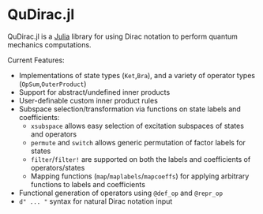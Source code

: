 # QuDirac.jl

QuDirac.jl is a [Julia](http://julialang.org/) library for using Dirac notation to perform 
quantum mechanics computations. 

Current Features:

- Implementations of state types (`Ket`,`Bra`), and a variety of operator types (`OpSum`,`OuterProduct`)
- Support for abstract/undefined inner products
- User-definable custom inner product rules
- Subspace selection/transformation via functions on state labels and coefficients:
    - `xsubspace` allows easy selection of excitation subspaces of states and operators
    - `permute` and `switch` allows generic permutation of factor labels for states
    - `filter`/`filter!` are supported on both the labels and coefficients of operators/states
    - Mapping functions (`map`/`maplabels`/`mapcoeffs`) for applying arbitrary functions to labels and coefficients
- Functional generation of operators using `@def_op` and `@repr_op`
- `d" ... "` syntax for natural Dirac notation input